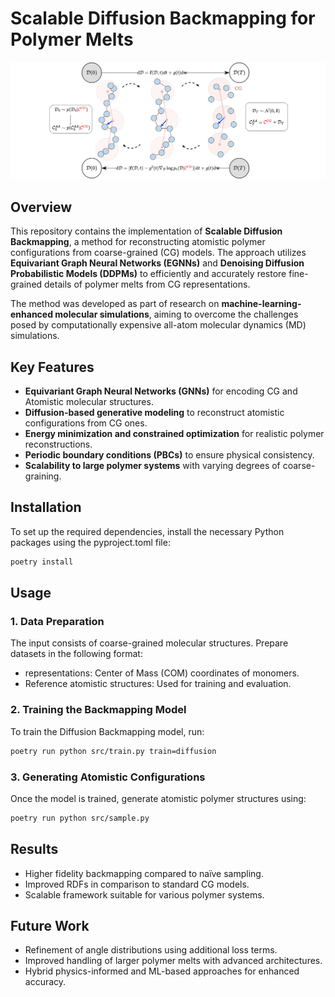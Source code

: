 # Scalable Diffusion Backmapping for Polymer Melts

![Diffusion Backmapping Scheme](docs/conditional_gen_diff_.png)

## Overview

This repository contains the implementation of **Scalable Diffusion Backmapping**, a method for reconstructing atomistic polymer configurations from coarse-grained (CG) models. The approach utilizes **Equivariant Graph Neural Networks (EGNNs)** and **Denoising Diffusion Probabilistic Models (DDPMs)** to efficiently and accurately restore fine-grained details of polymer melts from CG representations.

The method was developed as part of research on **machine-learning-enhanced molecular simulations**, aiming to overcome the challenges posed by computationally expensive all-atom molecular dynamics (MD) simulations.

## Key Features

- **Equivariant Graph Neural Networks (GNNs)** for encoding CG and Atomistic molecular structures.
- **Diffusion-based generative modeling** to reconstruct atomistic configurations from CG ones.
- **Energy minimization and constrained optimization** for realistic polymer reconstructions.
- **Periodic boundary conditions (PBCs)** to ensure physical consistency.
- **Scalability to large polymer systems** with varying degrees of coarse-graining.

## Installation

To set up the required dependencies, install the necessary Python packages using the pyproject.toml file:

```bash
poetry install
```
## Usage

### 1. Data Preparation

The input consists of coarse-grained molecular structures. Prepare datasets in the following format: 
-  representations: Center of Mass (COM) coordinates of monomers.
- Reference atomistic structures: Used for training and evaluation.

### 2. Training the Backmapping Model

To train the Diffusion Backmapping model, run:
```bash
poetry run python src/train.py train=diffusion
```
### 3. Generating Atomistic Configurations

Once the model is trained, generate atomistic polymer structures using:
```bash
poetry run python src/sample.py
```

## Results
  - Higher fidelity backmapping compared to naïve sampling.
  - Improved RDFs in comparison to standard CG models.
  - Scalable framework suitable for various polymer systems.

## Future Work
 -	Refinement of angle distributions using additional loss terms.
 -	Improved handling of larger polymer melts with advanced architectures.
 -	Hybrid physics-informed and ML-based approaches for enhanced accuracy.

